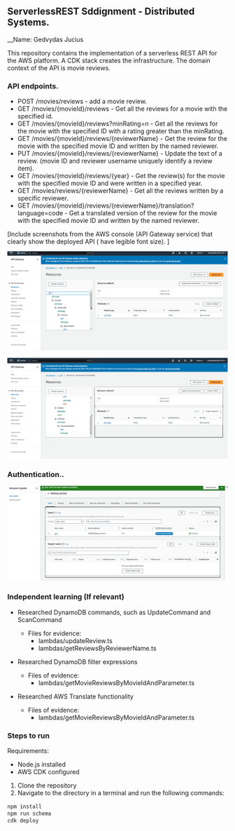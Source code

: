 ## ServerlessREST Sddignment - Distributed Systems.

__Name: Gedvydas Jucius

This repository contains the implementation of a serverless REST API for the AWS platform. A CDK stack creates the infrastructure. The domain context of the API is movie reviews.

### API endpoints.
 
+ POST /movies/reviews - add a movie review.
+ GET /movies/{movieId}/reviews - Get all the reviews for a movie with the specified id.
+ GET /movies/{movieId}/reviews?minRating=n - Get all the reviews for the movie with the specified ID with a rating greater than the minRating.
+ GET /movies/{movieId}/reviews/{reviewerName} - Get the review for the movie with the specified movie ID and written by the named reviewer.
+ PUT /movies/{movieId}/reviews/{reviewerName} - Update the text of a review. (movie ID and reviewer username uniquely identify a review item).
+ GET /movies/{movieId}/reviews/{year} - Get the review(s) for the movie with the specified movie ID and were written in a specified year.
+ GET /movies/reviews/{reviewerName} - Get all the reviews written by a specific reviewer.
+ GET /movies/{movieId}/reviews/{reviewerName}/translation?language=code - Get a translated version of the review for the movie with the specified movie ID and written by the named reviewer.


[Include screenshots from the AWS console (API Gateway service) that clearly show the deployed API ( have legible font size). ]

![](./images/api1.png)

![](./images/api2.png)

### Authentication..

![](./images/pool.png)

### Independent learning (If relevant)

+ Researched DynamoDB commands, such as UpdateCommand and ScanCommand
    + Files for evidence:
        + lambdas/updateReview.ts
        + lambdas/getReviewsByReviewerName.ts

+ Researched DynamoDB filter expressions
    + Files of evidence:
        + lambdas/getMovieReviewsByMovieIdAndParameter.ts

+ Researched AWS Translate functionality
    + Files of evidence:
        + lambdas/getMovieReviewsByMovieIdAndParameter.ts

### Steps to run
Requirements: 
+ Node.js installed
+ AWS CDK configured

1. Clone the repository
2. Navigate to the directory in a terminal and run the following commands:

```
npm install
npm run schema
cdk deploy
```
